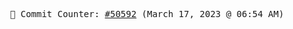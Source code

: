 <p align="center">
    <samp>
        📮 Commit Counter: <a href="https://github.com/Javascript-void0/Javascript-void0/commits/main">#50592</a> (March 17, 2023 @ 06:54 AM)
    </samp>
</p>